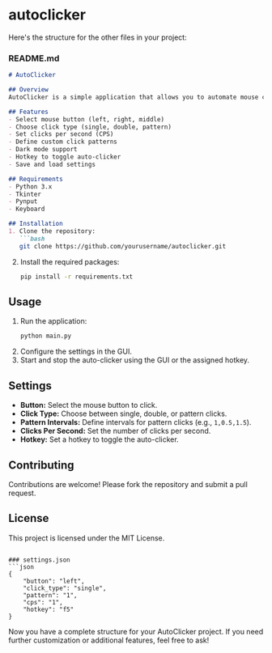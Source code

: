 # autoclicker
Here's the structure for the other files in your project:

### README.md
```markdown
# AutoClicker

## Overview
AutoClicker is a simple application that allows you to automate mouse clicks. You can customize the button to click, the click type (single, double, pattern), and the clicks per second (CPS). The application also supports hotkeys to start and stop clicking.

## Features
- Select mouse button (left, right, middle)
- Choose click type (single, double, pattern)
- Set clicks per second (CPS)
- Define custom click patterns
- Dark mode support
- Hotkey to toggle auto-clicker
- Save and load settings

## Requirements
- Python 3.x
- Tkinter
- Pynput
- Keyboard

## Installation
1. Clone the repository:
   ```bash
   git clone https://github.com/yourusername/autoclicker.git
   ```
2. Install the required packages:
   ```bash
   pip install -r requirements.txt
   ```

## Usage
1. Run the application:
   ```bash
   python main.py
   ```
2. Configure the settings in the GUI.
3. Start and stop the auto-clicker using the GUI or the assigned hotkey.

## Settings
- **Button:** Select the mouse button to click.
- **Click Type:** Choose between single, double, or pattern clicks.
- **Pattern Intervals:** Define intervals for pattern clicks (e.g., `1,0.5,1.5`).
- **Clicks Per Second:** Set the number of clicks per second.
- **Hotkey:** Set a hotkey to toggle the auto-clicker.

## Contributing
Contributions are welcome! Please fork the repository and submit a pull request.

## License
This project is licensed under the MIT License.
```

### settings.json
```json
{
    "button": "left",
    "click_type": "single",
    "pattern": "1",
    "cps": "1",
    "hotkey": "f5"
}
```

Now you have a complete structure for your AutoClicker project. If you need further customization or additional features, feel free to ask!